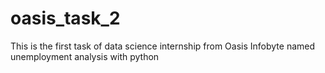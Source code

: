 # oasis_task_2
This is the first task of data science internship from Oasis Infobyte named unemployment analysis with python
